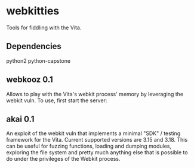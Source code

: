 webkitties
==========
Tools for fiddling with the Vita.

Dependencies
------------
python2
python-capstone

webkooz 0.1
-----------
Allows to play with the Vita's webkit process' memory by leveraging the webkit vuln.
To use, first start the server:

akai 0.1
--------
An exploit of the webkit vuln that implements a minimal "SDK" / testing framework for the Vita. Current supported versions are 3.15 and 3.18.
This can be useful for fuzzing functions, loading and dumping modules, exploring the file system and pretty much anything
else that is possible to do under the privileges of the Webkit process.
